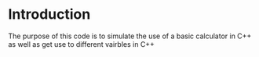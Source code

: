 # Introduction
The purpose of this code is to simulate the use of a basic calculator in C++ as well as get use to different vairbles in C++
